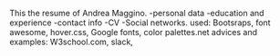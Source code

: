This the resume of Andrea Maggino.
-personal data
-education and experience
-contact info
-CV
-Social networks.
used: Bootsraps, font awesome, hover.css, Google fonts, color palettes.net
advices and examples: W3school.com, slack, 